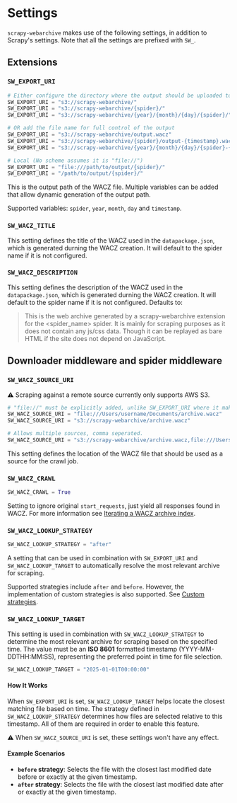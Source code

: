 # Settings

`scrapy-webarchive` makes use of the following settings, in addition to Scrapy's settings. Note that all the settings are prefixed with `SW_`.

## Extensions

### `SW_EXPORT_URI`

``` py title="settings.py"
# Either configure the directory where the output should be uploaded to
SW_EXPORT_URI = "s3://scrapy-webarchive/"
SW_EXPORT_URI = "s3://scrapy-webarchive/{spider}/"
SW_EXPORT_URI = "s3://scrapy-webarchive/{year}/{month}/{day}/{spider}/"

# OR add the file name for full control of the output
SW_EXPORT_URI = "s3://scrapy-webarchive/output.wacz"
SW_EXPORT_URI = "s3://scrapy-webarchive/{spider}/output-{timestamp}.wacz"
SW_EXPORT_URI = "s3://scrapy-webarchive/{year}/{month}/{day}/{spider}-{timestamp}.wacz"

# Local (No scheme assumes it is "file://")
SW_EXPORT_URI = "file:///path/to/output/{spider}/"
SW_EXPORT_URI = "/path/to/output/{spider}/"
```

This is the output path of the WACZ file. Multiple variables can be added that allow dynamic generation of the output path. 

Supported variables: `spider`, `year`, `month`, `day` and `timestamp`.

### `SW_WACZ_TITLE`

This setting defines the title of the WACZ used in the `datapackage.json`, which is generated durning the WACZ creation. It will default to the spider name if it is not configured.

### `SW_WACZ_DESCRIPTION`

This setting defines the description of the WACZ used in the `datapackage.json`, which is generated durning the WACZ creation. It will default to the spider name if it is not configured. Defaults to:

> This is the web archive generated by a scrapy-webarchive extension for the
> <spider_name> spider. It is mainly for scraping purposes as it does not contain
> any js/css data. Though it can be replayed as bare HTML if the site does not depend on 
> JavaScript.

## Downloader middleware and spider middleware

### `SW_WACZ_SOURCE_URI`

⚠️ Scraping against a remote source currently only supports AWS S3.

``` py title="settings.py"
# "file://" must be explicitly added, unlike SW_EXPORT_URI where it makes an assumption if no scheme is added.
SW_WACZ_SOURCE_URI = "file:///Users/username/Documents/archive.wacz"
SW_WACZ_SOURCE_URI = "s3://scrapy-webarchive/archive.wacz"

# Allows multiple sources, comma seperated.
SW_WACZ_SOURCE_URI = "s3://scrapy-webarchive/archive.wacz,file:///Users/username/Documents/archive.wacz"
```

This setting defines the location of the WACZ file that should be used as a source for the crawl job.

### `SW_WACZ_CRAWL`

``` py title="settings.py"
SW_WACZ_CRAWL = True
```

Setting to ignore original `start_requests`, just yield all responses found in WACZ. For more information see [Iterating a WACZ archive index](advanced_usage.md#iterating-a-wacz-archive-index).

### `SW_WACZ_LOOKUP_STRATEGY`

``` py title="settings.py"
SW_WACZ_LOOKUP_STRATEGY = "after"
```

A setting that can be used in combination with `SW_EXPORT_URI` and `SW_WACZ_LOOKUP_TARGET` to automatically resolve the most relevant archive for scraping.

Supported strategies include `after` and `before`. However, the implementation of custom strategies is also supported. See [Custom strategies](advanced_usage.md#custom-strategies).

### `SW_WACZ_LOOKUP_TARGET`

This setting is used in combination with `SW_WACZ_LOOKUP_STRATEGY` to determine the most relevant archive for scraping based on the specified time. The value must be an **ISO 8601** formatted timestamp (YYYY-MM-DDTHH:MM:SS), representing the preferred point in time for file selection.

``` py title="settings.py"
SW_WACZ_LOOKUP_TARGET = "2025-01-01T00:00:00"
```

#### How It Works

When `SW_EXPORT_URI` is set, `SW_WACZ_LOOKUP_TARGET` helps locate the closest matching file based on time.
The strategy defined in `SW_WACZ_LOOKUP_STRATEGY` determines how files are selected relative to this timestamp.
All of them are required in order to enable this feature.

⚠️ When `SW_WACZ_SOURCE_URI` is set, these settings won't have any effect.

#### Example Scenarios

- **`before` strategy**: Selects the file with the closest last modified date before or exactly at the given timestamp.
- **`after` strategy**: Selects the file with the closest last modified date after or exactly at the given timestamp.
